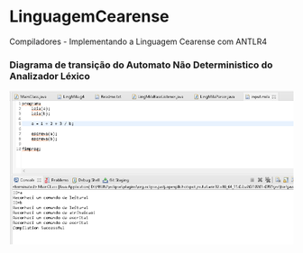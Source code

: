 # LinguagemCearense
Compiladores - Implementando a Linguagem Cearense com ANTLR4

### Diagrama de transição do Automato Não Deterministico do Analizador Léxico
![](https://github.com/enivaldoqueiroz/LinguagemCearense/blob/main/Imagens/img0001.png)
